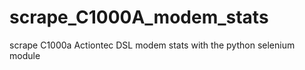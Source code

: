 # scrape_C1000A_modem_stats
scrape C1000a Actiontec DSL modem stats with the python selenium module
